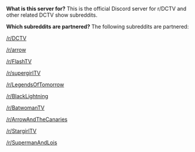 **What is this server for?**
This is the official Discord server for r/DCTV and other related DCTV show subreddits.

**Which subreddits are partnered?**
The following subreddits are partnered:

[/r/DCTV](https://www.reddit.com/r/DCTV/)

[/r/arrow](https://www.reddit.com/r/arrow/)

[/r/FlashTV](https://www.reddit.com/r/FlashTV/)

[/r/supergirlTV](https://www.reddit.com/r/supergirlTV/)

[/r/LegendsOfTomorrow](https://www.reddit.com/r/LegendsOfTomorrow/)

[/r/BlackLightning](https://www.reddit.com/r/BlackLightning/)

[/r/BatwomanTV](https://www.reddit.com/r/BatwomanTV/)

[/r/ArrowAndTheCanaries](https://www.reddit.com/r/ArrowAndTheCanaries/)

[/r/StargirlTV](https://www.reddit.com/r/StargirlTV/)

[/r/SupermanAndLois](https://www.reddit.com/r/SupermanAndLois/)
